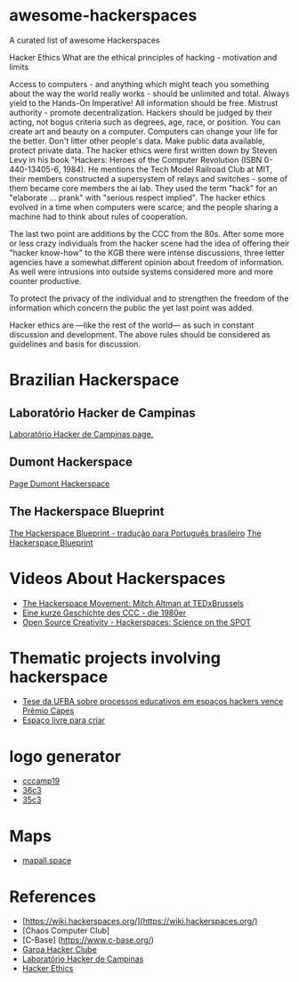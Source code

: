 # awesome-hackerspaces
A curated list of awesome Hackerspaces

Hacker Ethics
What are the ethical principles of hacking - motivation and limits

Access to computers - and anything which might teach you something about the way the world really works - should be unlimited and total. Always yield to the Hands-On Imperative!
All information should be free.
Mistrust authority - promote decentralization.
Hackers should be judged by their acting, not bogus criteria such as degrees, age, race, or position.
You can create art and beauty on a computer.
Computers can change your life for the better.
Don't litter other people's data.
Make public data available, protect private data.
The hacker ethics were first written down by Steven Levy in his book "Hackers: Heroes of the Computer Revolution (ISBN 0-440-13405-6, 1984). He mentions the Tech Model Railroad Club at MIT, their members constructed a supersystem of relays and switches - some of them became core members the ai lab. They used the term "hack" for an "elaborate ... prank" with "serious respect implied". The hacker ethics evolved in a time when computers were scarce; and the people sharing a machine had to think about rules of cooperation.

The last two point are additions by the CCC from the 80s. After some more or less crazy individuals from the hacker scene had the idea of offering their "hacker know-how" to the KGB there were intense discussions, three letter agencies have a somewhat different opinion about freedom of information. As well were intrusions into outside systems considered more and more counter productive.

To protect the privacy of the individual and to strengthen the freedom of the information which concern the public the yet last point was added.

Hacker ethics are —like the rest of the world— as such in constant discussion and development. The above rules should be considered as guidelines and basis for discussion.


# Brazilian Hackerspace
## Laboratório Hacker de Campinas
[Laboratório Hacker de Campinas page.](https://wiki.hackerspaces.org/Laborat%C3%B3rio_Hacker_de_Campinas)

## Dumont Hackerspace
[Page Dumont Hackerspace](https://dumonths.github.io/)

## The Hackerspace Blueprint
[The Hackerspace Blueprint - tradução para Português brasileiro](https://github.com/lhc/hackerspace-blueprint) 
[The Hackerspace Blueprint ](https://hackerspace.design/)

# Videos About Hackerspaces
- [The Hackerspace Movement: Mitch Altman at TEDxBrussels](https://www.youtube.com/watch?v=WkiX7R1-kaY)
- [Eine kurze Geschichte des CCC - die 1980er](https://www.youtube.com/watch?v=9BmPUCgUNYU)
- [Open Source Creativity - Hackerspaces: Science on the SPOT](https://www.youtube.com/watch?time_continue=26&v=wamwklXWK4M&feature=emb_logo)

# Thematic projects involving hackerspace
- [Tese da UFBA sobre processos educativos em espaços hackers vence Prêmio Capes](http://www.edgardigital.ufba.br/?p=15363) 
- [Espaço livre para criar](https://revistapesquisa.fapesp.br/2018/05/23/espaco-livre-para-criar/)

# logo generator
- [cccamp19](https://cccamp19.bleeptrack.de/)
- [36c3](https://36c3.bleeptrack.de/)
- [35c3](https://35c3.bleeptrack.de/)

# Maps
- [mapall.space](https://mapall.space/)

# References
- [https://wiki.hackerspaces.org/](https://wiki.hackerspaces.org/)
- [Chaos Computer Club]
- [C-Base] (https://www.c-base.org/)
- [Garoa Hacker Clube](https://garoa.net.br)
- [Laboratório Hacker de Campinas](https://lhc.net.br/)
- [Hacker Ethics](https://www.ccc.de/en/hackerethik)
